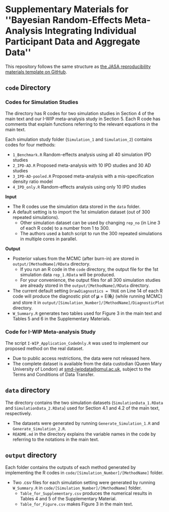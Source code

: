 # **Supplementary Materials for ''Bayesian Random-Effects Meta-Analysis Integrating Individual Participant Data and Aggregate Data''**  

This repository follows the same structure as [the JASA reproducibility materials template on GitHub](https://github.com/jasa-acs/repro-template).

## `code` Directory 

### Codes for Simulation Studies

The directory has R codes for two simulation studies in Section 4 of the main text and our I-WIP meta-analysis study in Section 5. Each R code has comments that explain functions referring to the relevant equations in the main text. 

Each simulation study folder (`Simulation_1` and `Simulation_2`) contains codes for four methods: 
  - `1_Benchmark.R` Random-effects analysis using all 40 simulation IPD studies
  - `2_IPD-AD.R` Proposed meta-analysis with 10 IPD studies and 30 AD studies
  - `3_IPD-AD-pooled.R` Proposed meta-analysis with a mis-specification density ratio model
  - `4_IPD_only.R` Random-effects analysis using only 10 IPD studies

**Input**
  - The R codes use the simulation data stored in the `data` folder.
  - A default setting is to import the 1st simulation dataset (out of 300 repeated simulations).
      - Other simulation dataset can be used by changing `rep_no` (in Line 3 of each R code) to a number from 1 to 300.
      - The authors used a batch script to run the 300 repeated simulations in multiple cores in parallel. 

**Output**
  - Posterior values from the MCMC (after burn-in) are stored in `output/[MethodName]/RData` directory.
      - If you run an R code in the `code` directory, the output file for the 1st simulation data `rep_1.RData` will be produced.
      - For your convenience, the output files for all 300 simulation studies are already stored in the  `output/[MethodName]/RData` directory.
  - The current default setting `DrawDiagnostics = TRUE` on Line 14 of each R code will produce the diagnostic plot of **μ** = E(**θ**<sub>l</sub>) (while running MCMC) and store it in `output/[Simulation_Number]/[MethodName]/DiagnosticPlot` directory.
  - `W_Summary.R` generates two tables used for Figure 3 in the main text and Tables 5 and 6 in the Supplementary Materials. 

### Code for **I-WIP Meta-analysis Study**

The script `I-WIP_Application_CodeOnly.R` was used to implement our proposed method on the real dataset.
  - Due to public access restrictions, the data were not released here.
  - The complete dataset is available from the data custodian (Queen Mary University of London) at [smd-iwipdata@qmul.ac.uk](mailto:smd-iwipdata@qmul.ac.uk), subject to the Terms and Conditions of Data Transfer.

## `data` directory 

The directory contains the two simulation datasets (`SimulationData_1.RData` and `SimulationData_2.RData`) used for Section 4.1 and 4.2 of the main text, respectively.
  - The datasets were generated by running `Generate_Simulation_1.R` and `Generate_Simulation_2.R`.
  - `README.md` in the directory explains the variable names in the code by referring to the notations in the main text.  

## `output` directory 

Each folder contains the outputs of each method generated by implementing the R codes in `code/[Simulation_Number]/[MethodName]` folder. 
  - Two .csv files for each simulation setting were generated by running `W_Summary.R` in `code/[Simulation_Number]/[MethodName]` folder.
      - `Table_for_Supplementary.csv` produces the numerical results in Tables 4 and 5 of the Supplementary Material.
      - `Table_for_Figure.csv` makes Figure 3 in the main text.
      
